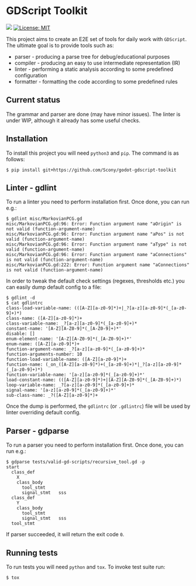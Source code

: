 # GDScript Toolkit
[![](https://travis-ci.org/Scony/godot-gdscript-toolkit.svg?branch=master)](https://travis-ci.org/Scony/godot-gdscript-toolkit)
[![License: MIT](https://img.shields.io/badge/License-MIT-yellow.svg)](https://opensource.org/licenses/MIT)

This project aims to create an E2E set of tools for daily work with `GDScript`. The ultimate goal is to provide tools such as:

* parser - producing a parse tree for debug/educational purposes
* compiler - producing an easy to use intermediate representation (IR)
* linter - performing a static analysis according to some predefined configuration
* formatter - formatting the code according to some predefined rules

## Current status

The grammar and parser are done (may have minor issues). The linter is under WIP, although it already has some useful checks.

## Installation

To install this project you will need `python3` and `pip`. The command is as follows:

```
$ pip install git+https://github.com/Scony/godot-gdscript-toolkit
```

## Linter - gdlint

To run a linter you need to perform installation first. Once done, you can run e.g.:

```
$ gdlint misc/MarkovianPCG.gd
misc/MarkovianPCG.gd:96: Error: Function argument name "aOrigin" is not valid (function-argument-name)
misc/MarkovianPCG.gd:96: Error: Function argument name "aPos" is not valid (function-argument-name)
misc/MarkovianPCG.gd:96: Error: Function argument name "aType" is not valid (function-argument-name)
misc/MarkovianPCG.gd:96: Error: Function argument name "aConnections" is not valid (function-argument-name)
misc/MarkovianPCG.gd:222: Error: Function argument name "aConnections" is not valid (function-argument-name)
```

In order to tweak the default check settings (regexes, thresholds etc.) you can easily dump default config to a file:

```
$ gdlint -d
$ cat gdlintrc
class-load-variable-name: (([A-Z][a-z0-9]*)+|_?[a-z][a-z0-9]*(_[a-z0-9]+)*)
class-name: ([A-Z][a-z0-9]*)+
class-variable-name: _?[a-z][a-z0-9]*(_[a-z0-9]+)*
constant-name: '[A-Z][A-Z0-9]*(_[A-Z0-9]+)*'
disable: []
enum-element-name: '[A-Z][A-Z0-9]*(_[A-Z0-9]+)*'
enum-name: ([A-Z][a-z0-9]*)+
function-argument-name: _?[a-z][a-z0-9]*(_[a-z0-9]+)*
function-arguments-number: 10
function-load-variable-name: ([A-Z][a-z0-9]*)+
function-name: (_on_([A-Z][a-z0-9]*)+(_[a-z0-9]+)*|_?[a-z][a-z0-9]*(_[a-z0-9]+)*)
function-variable-name: '[a-z][a-z0-9]*(_[a-z0-9]+)*'
load-constant-name: (([A-Z][a-z0-9]*)+|[A-Z][A-Z0-9]*(_[A-Z0-9]+)*)
loop-variable-name: _?[a-z][a-z0-9]*(_[a-z0-9]+)*
signal-name: '[a-z][a-z0-9]*(_[a-z0-9]+)*'
sub-class-name: _?([A-Z][a-z0-9]*)+
```

Once the dump is performed, the `gdlintrc` (or `.gdlintrc`) file will be used by linter overriding default config.

## Parser - gdparse

To run a parser you need to perform installation first. Once done, you can run e.g.:

```
$ gdparse tests/valid-gd-scripts/recursive_tool.gd -p
start
  class_def
    X
    class_body
      tool_stmt
      signal_stmt	sss
  class_def
    Y
    class_body
      tool_stmt
      signal_stmt	sss
  tool_stmt
```

If parser succeeded, it will return the exit code `0`.

## Running tests

To run tests you will need `python` and `tox`. To invoke test suite run:

```
$ tox
```
